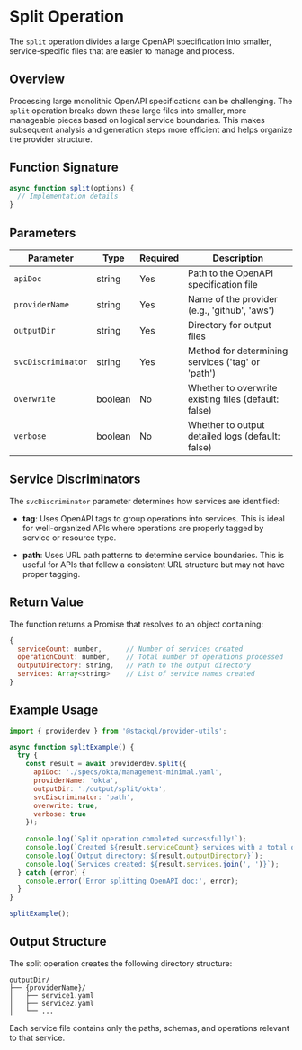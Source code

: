 # Split Operation

The `split` operation divides a large OpenAPI specification into smaller, service-specific files that are easier to manage and process.

## Overview

Processing large monolithic OpenAPI specifications can be challenging. The `split` operation breaks down these large files into smaller, more manageable pieces based on logical service boundaries. This makes subsequent analysis and generation steps more efficient and helps organize the provider structure.

## Function Signature

```javascript
async function split(options) {
  // Implementation details
}
```

## Parameters

| Parameter | Type | Required | Description |
|-----------|------|----------|-------------|
| `apiDoc` | string | Yes | Path to the OpenAPI specification file |
| `providerName` | string | Yes | Name of the provider (e.g., 'github', 'aws') |
| `outputDir` | string | Yes | Directory for output files |
| `svcDiscriminator` | string | Yes | Method for determining services ('tag' or 'path') |
| `overwrite` | boolean | No | Whether to overwrite existing files (default: false) |
| `verbose` | boolean | No | Whether to output detailed logs (default: false) |

## Service Discriminators

The `svcDiscriminator` parameter determines how services are identified:

- **tag**: Uses OpenAPI tags to group operations into services. This is ideal for well-organized APIs where operations are properly tagged by service or resource type.

- **path**: Uses URL path patterns to determine service boundaries. This is useful for APIs that follow a consistent URL structure but may not have proper tagging.

## Return Value

The function returns a Promise that resolves to an object containing:

```javascript
{
  serviceCount: number,      // Number of services created
  operationCount: number,    // Total number of operations processed
  outputDirectory: string,   // Path to the output directory
  services: Array<string>    // List of service names created
}
```

## Example Usage

```javascript
import { providerdev } from '@stackql/provider-utils';

async function splitExample() {
  try {
    const result = await providerdev.split({
      apiDoc: './specs/okta/management-minimal.yaml',
      providerName: 'okta',
      outputDir: './output/split/okta',
      svcDiscriminator: 'path',
      overwrite: true,
      verbose: true
    });
    
    console.log(`Split operation completed successfully!`);
    console.log(`Created ${result.serviceCount} services with a total of ${result.operationCount} operations.`);
    console.log(`Output directory: ${result.outputDirectory}`);
    console.log(`Services created: ${result.services.join(', ')}`);
  } catch (error) {
    console.error('Error splitting OpenAPI doc:', error);
  }
}

splitExample();
```

## Output Structure

The split operation creates the following directory structure:

```
outputDir/
├── {providerName}/
│   ├── service1.yaml
│   ├── service2.yaml
│   └── ...
```

Each service file contains only the paths, schemas, and operations relevant to that service.
